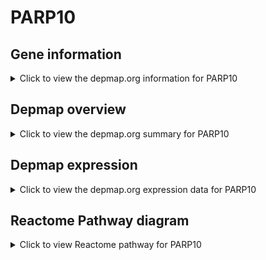 <h1>PARP10</h1>

<h2>Gene information</h2>
<details>
  <summary>Click to view the depmap.org information for PARP10</summary>
  <iframe src="https://depmap.org/portal/gene/PARP10?tab=about" style="border:none;width:100%;height:800px"></iframe>
</details>

<h2>Depmap overview</h2>
<details>
  <summary>Click to view the depmap.org summary for PARP10</summary>
  <iframe src="https://depmap.org/portal/gene/PARP10?tab=overview" style="border:none;width:100%;height:800px"></iframe>
</details>

<h2>Depmap expression</h2>
<details>
  <summary>Click to view the depmap.org expression data for PARP10</summary>
  <iframe src="https://depmap.org/portal/gene/PARP10?tab=characterization" style="border:none;width:100%;height:800px"></iframe>
</details>



<h2>Reactome Pathway diagram</h2>
<details>
  <summary>Click to view Reactome pathway for PARP10</summary>
  <p>Nicotinamide salvaging</p>
  <iframe src="https://reactome.org/PathwayBrowser/#/R-HSA-197264" style="border:none;width:100%;height:800px"></iframe>
</details>



